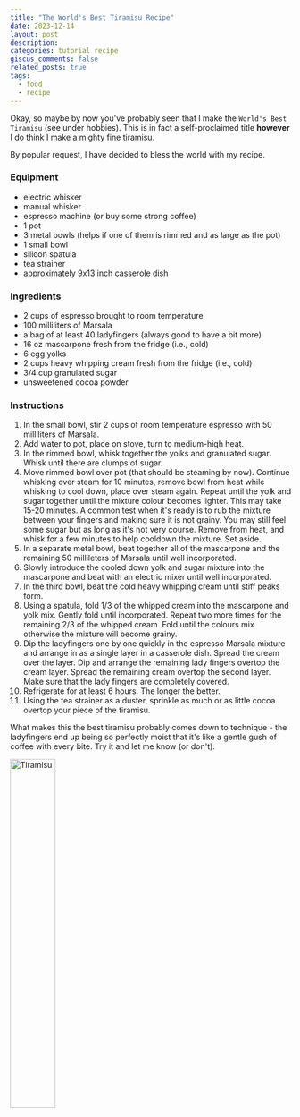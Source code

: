 ```yaml
---
title: "The World's Best Tiramisu Recipe"
date: 2023-12-14
layout: post
description:
categories: tutorial recipe
giscus_comments: false
related_posts: true
tags:
  - food
  - recipe
---
```


Okay, so maybe by now you've probably seen that I make the `World's Best Tiramisu` (see under hobbies). This is in fact a self-proclaimed title **however** I do think I make a mighty fine tiramisu.

By popular request, I have decided to bless the world with my recipe.


### Equipment
- electric whisker
- manual whisker
- espresso machine (or buy some strong coffee)
- 1 pot
- 3 metal bowls (helps if one of them is rimmed and as large as the pot)
- 1 small bowl
- silicon spatula
- tea strainer
- approximately 9x13 inch casserole dish

### Ingredients
- 2 cups of espresso brought to room temperature
- 100 milliliters of Marsala
- a bag of at least 40 ladyfingers (always good to have a bit more)
- 16 oz mascarpone fresh from the fridge (i.e., cold)
- 6 egg yolks
- 2 cups heavy whipping cream fresh from the fridge (i.e., cold)
- 3/4 cup granulated sugar
- unsweetened cocoa powder

### Instructions
1. In the small bowl, stir 2 cups of room temperature espresso with 50 milliliters of Marsala.
1. Add water to pot, place on stove, turn to medium-high heat.
1. In the rimmed bowl, whisk together the yolks and granulated sugar. Whisk until there are clumps of sugar.
1. Move rimmed bowl over pot (that should be steaming by now). Continue whisking over steam for 10 minutes, remove bowl from heat while whisking to cool down, place over steam again. Repeat until the yolk and sugar together until the mixture colour becomes lighter. This may take 15-20 minutes. A common test when it's ready is to rub the mixture between your fingers and making sure it is not grainy. You may still feel some sugar but as long as it's not very course. Remove from heat, and whisk for a few minutes to help cooldown the mixture. Set aside.
1. In a separate metal bowl, beat together all of the mascarpone and the remaining 50 millileters of Marsala until well incorporated.
1. Slowly introduce the cooled down yolk and sugar mixture into the mascarpone and beat with an electric mixer until well incorporated.
1. In the third bowl, beat the cold heavy whipping cream until stiff peaks form.
1. Using a spatula, fold 1/3 of the whipped cream into the mascarpone and yolk mix. Gently fold until incorporated. Repeat two more times for the remaining 2/3 of the whipped cream. Fold until the colours mix otherwise the mixture will become grainy.
1. Dip the ladyfingers one by one quickly in the espresso Marsala mixture and arrange in as a single layer in a casserole dish. Spread the cream over the layer. Dip and arrange the remaining lady fingers overtop the cream layer. Spread the remaining cream overtop the second layer. Make sure that the lady fingers are completely covered.
1. Refrigerate for at least 6 hours. The longer the better.
1. Using the tea strainer as a duster, sprinkle as much or as little cocoa overtop your piece of the tiramisu.


What makes this the best tiramisu probably comes down to technique - the ladyfingers end up being so perfectly moist that it's like a gentle gush of coffee with every bite. Try it and let me know (or don't).

<img src="../../../assets/img/tiramisu.JPG" alt="Tiramisu" width="40%"/>